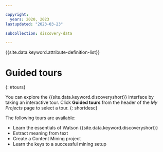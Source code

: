 ```yaml
---

copyright:
  years: 2020, 2023
lastupdated: "2023-03-23"

subcollection: discovery-data

---
```


{{site.data.keyword.attribute-definition-list}}

# Guided tours
{: #tours}

You can explore the {{site.data.keyword.discoveryshort}} interface by taking an interactive tour. Click **Guided tours** from the header of the *My Projects* page to select a tour.
{: shortdesc}

The following tours are available:

- Learn the essentials of Watson {{site.data.keyword.discoveryshort}}
- Extract meaning from text
- Create a Content Mining project
- Learn the keys to a successful mining setup
